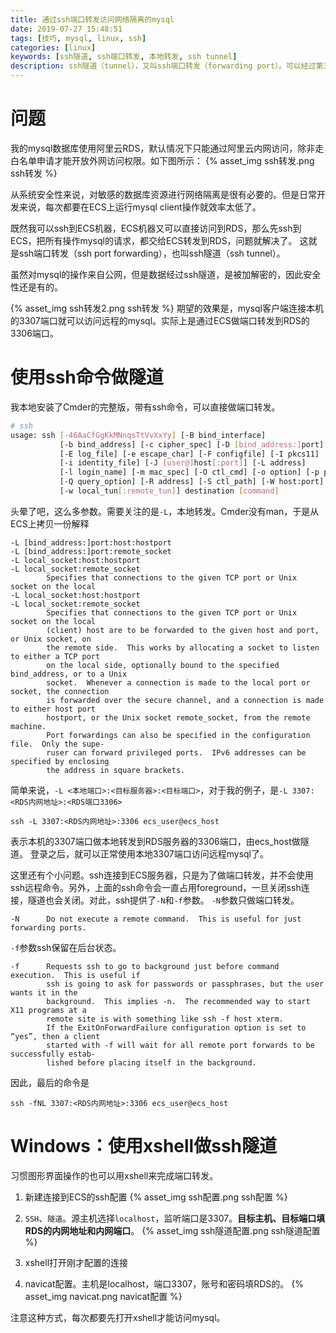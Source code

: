 ```yaml
---
title: 通过ssh端口转发访问网络隔离的mysql
date: 2019-07-27 15:48:51
tags: [技巧, mysql, linux, ssh]
categories: [linux]
keywords: [ssh隧道, ssh端口转发, 本地转发, ssh tunnel]
description: ssh隧道（tunnel），又叫ssh端口转发（forwarding port）。可以经过第三方主机，实现隔离网络的数据访问。
---
```


# 问题

我的mysql数据库使用阿里云RDS，默认情况下只能通过阿里云内网访问，除非走白名单申请才能开放外网访问权限。如下图所示：
{% asset_img ssh转发.png ssh转发 %}

从系统安全性来说，对敏感的数据库资源进行网络隔离是很有必要的。但是日常开发来说，每次都要在ECS上运行mysql client操作就效率太低了。

既然我可以ssh到ECS机器，ECS机器又可以直接访问到RDS，那么先ssh到ECS，把所有操作mysql的请求，都交给ECS转发到RDS，问题就解决了。
这就是ssh端口转发（ssh port forwarding），也叫ssh隧道（ssh tunnel）。

虽然对mysql的操作来自公网，但是数据经过ssh隧道，是被加解密的，因此安全性还是有的。

{% asset_img ssh转发2.png ssh转发 %}
期望的效果是，mysql客户端连接本机的3307端口就可以访问远程的mysql。实际上是通过ECS做端口转发到RDS的3306端口。

# 使用ssh命令做隧道

我本地安装了Cmder的完整版，带有ssh命令，可以直接做端口转发。

```bash
# ssh
usage: ssh [-46AaCfGgKkMNnqsTtVvXxYy] [-B bind_interface]
           [-b bind_address] [-c cipher_spec] [-D [bind_address:]port]
           [-E log_file] [-e escape_char] [-F configfile] [-I pkcs11]
           [-i identity_file] [-J [user@]host[:port]] [-L address]
           [-l login_name] [-m mac_spec] [-O ctl_cmd] [-o option] [-p port]
           [-Q query_option] [-R address] [-S ctl_path] [-W host:port]
           [-w local_tun[:remote_tun]] destination [command]
```

头晕了吧，这么多参数。需要关注的是`-L`，本地转发。Cmder没有man，于是从ECS上拷贝一份解释
```
-L [bind_address:]port:host:hostport
-L [bind_address:]port:remote_socket
-L local_socket:host:hostport
-L local_socket:remote_socket
        Specifies that connections to the given TCP port or Unix socket on the local
-L local_socket:host:hostport
-L local_socket:remote_socket
        Specifies that connections to the given TCP port or Unix socket on the local
        (client) host are to be forwarded to the given host and port, or Unix socket, on
        the remote side.  This works by allocating a socket to listen to either a TCP port
        on the local side, optionally bound to the specified bind_address, or to a Unix
        socket.  Whenever a connection is made to the local port or socket, the connection
        is forwarded over the secure channel, and a connection is made to either host port
        hostport, or the Unix socket remote_socket, from the remote machine.
        Port forwardings can also be specified in the configuration file.  Only the supe‐
        ruser can forward privileged ports.  IPv6 addresses can be specified by enclosing
        the address in square brackets.
```

简单来说，`-L <本地端口>:<目标服务器>:<目标端口>`，对于我的例子，是`-L 3307:<RDS内网地址>:<RDS端口3306>`
```
ssh -L 3307:<RDS内网地址>:3306 ecs_user@ecs_host
```
表示本机的3307端口做本地转发到RDS服务器的3306端口，由ecs_host做隧道。
登录之后，就可以正常使用本地3307端口访问远程mysql了。

这里还有个小问题。ssh连接到ECS服务器，只是为了做端口转发，并不会使用ssh远程命令。另外，上面的ssh命令会一直占用foreground，一旦关闭ssh连接，隧道也会关闭。对此，ssh提供了`-N`和`-f`参数。
`-N`参数只做端口转发。
```
-N      Do not execute a remote command.  This is useful for just forwarding ports.
```
`-f`参数ssh保留在后台状态。
```
-f      Requests ssh to go to background just before command execution.  This is useful if
        ssh is going to ask for passwords or passphrases, but the user wants it in the
        background.  This implies -n.  The recommended way to start X11 programs at a
        remote site is with something like ssh -f host xterm.
        If the ExitOnForwardFailure configuration option is set to “yes”, then a client
        started with -f will wait for all remote port forwards to be successfully estab‐
        lished before placing itself in the background.
```
因此，最后的命令是
```
ssh -fNL 3307:<RDS内网地址>:3306 ecs_user@ecs_host
```

# Windows：使用xshell做ssh隧道

习惯图形界面操作的也可以用xshell来完成端口转发。

1. 新建连接到ECS的ssh配置
{% asset_img ssh配置.png ssh配置 %}

2. `SSH`、`隧道`。源主机选择`localhost`，监听端口是3307。**目标主机、目标端口填RDS的内网地址和内网端口**。
{% asset_img ssh隧道配置.png ssh隧道配置 %}

3. xshell打开刚才配置的连接

4. navicat配置。主机是localhost，端口3307，账号和密码填RDS的。
{% asset_img navicat.png navicat配置 %}

注意这种方式，每次都要先打开xshell才能访问mysql。

